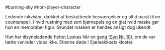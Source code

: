 #burning-sky #non-player-character

Ledende inkvistor, dækket af beskyttende besværgelser og altid parat til en counterspell. I hvid rustning med sort bjørnepels og en glat hvid maske gør hun en memorabel figur. Grundet masken er hendes ansigt dog ukendt.

Hun har tilsyneladende flettet Leskas hår en gang ([Syn Nr. 10](./Syn%20Nr.%2010.md)), om de var tætte veninder vides ikke. Etienne døde I Sjæleekkoets kloster.
